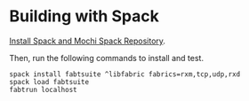 # Building with Spack

[Install Spack and Mochi Spack Repository](https://mochi.readthedocs.io/en/latest/installing.html#installing-spack-and-the-mochi-repository).

Then, run the following commands to install and test.

```
spack install fabtsuite ^libfabric fabrics=rxm,tcp,udp,rxd
spack load fabtsuite
fabtrun localhost
```

